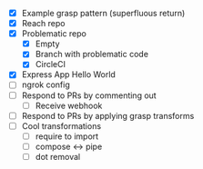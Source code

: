 - [x] Example grasp pattern (superfluous return)
- [x] Reach repo
- [x] Problematic repo
  - [x] Empty
  - [x] Branch with problematic code
  - [x] CircleCI
- [x] Express App Hello World
- [ ] ngrok config
- [ ] Respond to PRs by commenting out
  - [ ] Receive webhook
- [ ] Respond to PRs by applying grasp transforms
- [ ] Cool transformations
  - [ ] require to import
  - [ ] compose <-> pipe
  - [ ] dot removal
